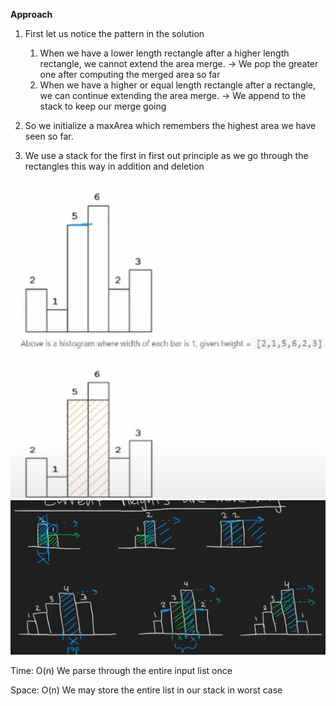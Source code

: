 **Approach**



1. First let us notice the pattern in the solution
    1. When we have a lower length rectangle after a higher length rectangle, we cannot extend the area merge. -> We pop the greater one after computing the merged area so far
    2. When we have a higher or equal length rectangle after a rectangle, we can continue extending the area merge. -> We append to the stack to keep our merge going

2. So we initialize a maxArea which remembers the highest area we have seen so far.
3. We use a stack for the first in first out principle as we go through the rectangles this way in addition and deletion

![alt text](image-2.png)
![alt text](image-1.png)

Time: O(n) We parse through the entire input list once


Space: O(n) We may store the entire list in our stack in worst case